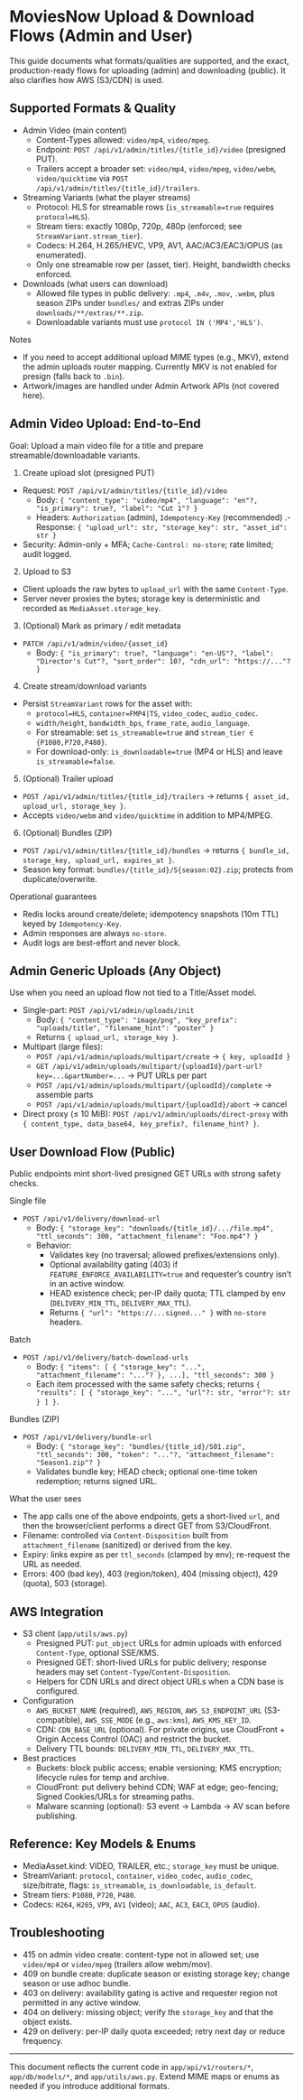 # MoviesNow Upload & Download Flows (Admin and User)

This guide documents what formats/qualities are supported, and the exact, production-ready flows for uploading (admin) and downloading (public). It also clarifies how AWS (S3/CDN) is used.

## Supported Formats & Quality

- Admin Video (main content)
  - Content-Types allowed: `video/mp4`, `video/mpeg`.
  - Endpoint: `POST /api/v1/admin/titles/{title_id}/video` (presigned PUT).
  - Trailers accept a broader set: `video/mp4`, `video/mpeg`, `video/webm`, `video/quicktime` via `POST /api/v1/admin/titles/{title_id}/trailers`.
- Streaming Variants (what the player streams)
  - Protocol: HLS for streamable rows (`is_streamable=true` requires `protocol=HLS`).
  - Stream tiers: exactly 1080p, 720p, 480p (enforced; see `StreamVariant.stream_tier`).
  - Codecs: H.264, H.265/HEVC, VP9, AV1, AAC/AC3/EAC3/OPUS (as enumerated).
  - Only one streamable row per (asset, tier). Height, bandwidth checks enforced.
- Downloads (what users can download)
  - Allowed file types in public delivery: `.mp4`, `.m4v`, `.mov`, `.webm`, plus season ZIPs under `bundles/` and extras ZIPs under `downloads/**/extras/**.zip`.
  - Downloadable variants must use `protocol IN ('MP4','HLS')`.

Notes
- If you need to accept additional upload MIME types (e.g., MKV), extend the admin uploads router mapping. Currently MKV is not enabled for presign (falls back to `.bin`).
- Artwork/images are handled under Admin Artwork APIs (not covered here).

## Admin Video Upload: End-to-End

Goal: Upload a main video file for a title and prepare streamable/downloadable variants.

1) Create upload slot (presigned PUT)
- Request: `POST /api/v1/admin/titles/{title_id}/video`
  - Body: `{ "content_type": "video/mp4", "language": "en"?, "is_primary": true?, "label": "Cut 1"? }`
  - Headers: `Authorization` (admin), `Idempotency-Key` (recommended)
.- Response: `{ "upload_url": str, "storage_key": str, "asset_id": str }`
- Security: Admin-only + MFA; `Cache-Control: no-store`; rate limited; audit logged.

2) Upload to S3
- Client uploads the raw bytes to `upload_url` with the same `Content-Type`.
- Server never proxies the bytes; storage key is deterministic and recorded as `MediaAsset.storage_key`.

3) (Optional) Mark as primary / edit metadata
- `PATCH /api/v1/admin/video/{asset_id}`
  - Body: `{ "is_primary": true?, "language": "en-US"?, "label": "Director's Cut"?, "sort_order": 10?, "cdn_url": "https://..."? }`

4) Create stream/download variants
- Persist `StreamVariant` rows for the asset with:
  - `protocol=HLS`, `container=FMP4|TS`, `video_codec`, `audio_codec`.
  - `width/height`, `bandwidth_bps`, `frame_rate`, `audio_language`.
  - For streamable: set `is_streamable=true` and `stream_tier ∈ {P1080,P720,P480}`.
  - For download-only: `is_downloadable=true` (MP4 or HLS) and leave `is_streamable=false`.

5) (Optional) Trailer upload
- `POST /api/v1/admin/titles/{title_id}/trailers` → returns `{ asset_id, upload_url, storage_key }`.
- Accepts `video/webm` and `video/quicktime` in addition to MP4/MPEG.

6) (Optional) Bundles (ZIP)
- `POST /api/v1/admin/titles/{title_id}/bundles` → returns `{ bundle_id, storage_key, upload_url, expires_at }`.
- Season key format: `bundles/{title_id}/S{season:02}.zip`; protects from duplicate/overwrite.

Operational guarantees
- Redis locks around create/delete; idempotency snapshots (10m TTL) keyed by `Idempotency-Key`.
- Admin responses are always `no-store`.
- Audit logs are best-effort and never block.

## Admin Generic Uploads (Any Object)

Use when you need an upload flow not tied to a Title/Asset model.

- Single-part: `POST /api/v1/admin/uploads/init`
  - Body: `{ "content_type": "image/png", "key_prefix": "uploads/title", "filename_hint": "poster" }`
  - Returns `{ upload_url, storage_key }`.
- Multipart (large files):
  - `POST /api/v1/admin/uploads/multipart/create` → `{ key, uploadId }`
  - `GET /api/v1/admin/uploads/multipart/{uploadId}/part-url?key=...&partNumber=...` → PUT URLs per part
  - `POST /api/v1/admin/uploads/multipart/{uploadId}/complete` → assemble parts
  - `POST /api/v1/admin/uploads/multipart/{uploadId}/abort` → cancel
- Direct proxy (≤ 10 MiB): `POST /api/v1/admin/uploads/direct-proxy` with `{ content_type, data_base64, key_prefix?, filename_hint? }`.

## User Download Flow (Public)

Public endpoints mint short-lived presigned GET URLs with strong safety checks.

Single file
- `POST /api/v1/delivery/download-url`
  - Body: `{ "storage_key": "downloads/{title_id}/.../file.mp4", "ttl_seconds": 300, "attachment_filename": "Foo.mp4"? }`
  - Behavior:
    - Validates key (no traversal; allowed prefixes/extensions only).
    - Optional availability gating (403) if `FEATURE_ENFORCE_AVAILABILITY=true` and requester’s country isn’t in an active window.
    - HEAD existence check; per-IP daily quota; TTL clamped by env (`DELIVERY_MIN_TTL`, `DELIVERY_MAX_TTL`).
    - Returns `{ "url": "https://...signed..." }` with `no-store` headers.

Batch
- `POST /api/v1/delivery/batch-download-urls`
  - Body: `{ "items": [ { "storage_key": "...", "attachment_filename": "..."? }, ...], "ttl_seconds": 300 }`
  - Each item processed with the same safety checks; returns `{ "results": [ { "storage_key": "...", "url"?: str, "error"?: str } ] }`.

Bundles (ZIP)
- `POST /api/v1/delivery/bundle-url`
  - Body: `{ "storage_key": "bundles/{title_id}/S01.zip", "ttl_seconds": 300, "token": "..."?, "attachment_filename": "Season1.zip"? }`
  - Validates bundle key; HEAD check; optional one-time token redemption; returns signed URL.

What the user sees
- The app calls one of the above endpoints, gets a short-lived `url`, and then the browser/client performs a direct GET from S3/CloudFront.
- Filename: controlled via `Content-Disposition` built from `attachment_filename` (sanitized) or derived from the key.
- Expiry: links expire as per `ttl_seconds` (clamped by env); re-request the URL as needed.
- Errors: 400 (bad key), 403 (region/token), 404 (missing object), 429 (quota), 503 (storage).

## AWS Integration

- S3 client (`app/utils/aws.py`)
  - Presigned PUT: `put_object` URLs for admin uploads with enforced `Content-Type`, optional SSE/KMS.
  - Presigned GET: short-lived URLs for public delivery; response headers may set `Content-Type`/`Content-Disposition`.
  - Helpers for CDN URLs and direct object URLs when a CDN base is configured.
- Configuration
  - `AWS_BUCKET_NAME` (required), `AWS_REGION`, `AWS_S3_ENDPOINT_URL` (S3-compatible),
    `AWS_SSE_MODE` (e.g., `aws:kms`), `AWS_KMS_KEY_ID`.
  - CDN: `CDN_BASE_URL` (optional). For private origins, use CloudFront + Origin Access Control (OAC) and restrict the bucket.
  - Delivery TTL bounds: `DELIVERY_MIN_TTL`, `DELIVERY_MAX_TTL`.
- Best practices
  - Buckets: block public access; enable versioning; KMS encryption; lifecycle rules for temp and archive.
  - CloudFront: put delivery behind CDN; WAF at edge; geo-fencing; Signed Cookies/URLs for streaming paths.
  - Malware scanning (optional): S3 event → Lambda → AV scan before publishing.

## Reference: Key Models & Enums

- MediaAsset.kind: VIDEO, TRAILER, etc.; `storage_key` must be unique.
- StreamVariant: `protocol`, `container`, `video_codec`, `audio_codec`, size/bitrate, flags: `is_streamable`, `is_downloadable`, `is_default`.
- Stream tiers: `P1080`, `P720`, `P480`.
- Codecs: `H264`, `H265`, `VP9`, `AV1` (video); `AAC`, `AC3`, `EAC3`, `OPUS` (audio).

## Troubleshooting

- 415 on admin video create: content-type not in allowed set; use `video/mp4` or `video/mpeg` (trailers allow webm/mov).
- 409 on bundle create: duplicate season or existing storage key; change season or use adhoc bundle.
- 403 on delivery: availability gating is active and requester region not permitted in any active window.
- 404 on delivery: missing object; verify the `storage_key` and that the object exists.
- 429 on delivery: per-IP daily quota exceeded; retry next day or reduce frequency.

---
This document reflects the current code in `app/api/v1/routers/*`, `app/db/models/*`, and `app/utils/aws.py`. Extend MIME maps or enums as needed if you introduce additional formats.

